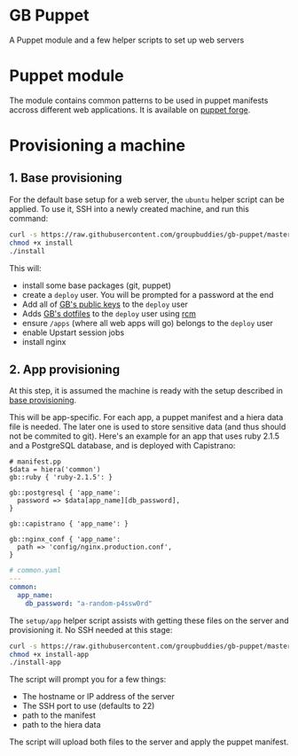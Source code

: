 # GB Puppet

A Puppet module and a few helper scripts to set up web servers

# Puppet module

The module contains common patterns to be used in puppet manifests accross different web applications. It is available on [puppet forge](https://forge.puppetlabs.com/groupbuddies/gb).

# Provisioning a machine

## 1. Base provisioning

For the default base setup for a web server, the `ubuntu` helper script can be
applied. To use it, SSH into a newly created machine, and run this command:

```bash
curl -s https://raw.githubusercontent.com/groupbuddies/gb-puppet/master/setup/ubuntu > install
chmod +x install
./install
```

This will:

* install some base packages (git, puppet)
* create a `deploy` user. You will be prompted for a password at the end
* Add all of [GB's public keys](https://github.com/groupbuddies/public-keys) to the `deploy` user
* Adds [GB's dotfiles](https://github.com/groupbuddies/dotfiles) to the `deploy` user using [rcm](https://github.com/thoughtbot/rcm)
* ensure `/apps` (where all web apps will go) belongs to the `deploy` user
* enable Upstart session jobs
* install nginx

## 2. App provisioning

At this step, it is assumed the machine is ready with the setup described in [base provisioning](#1-base-provisioning).

This will be app-specific. For each app, a puppet manifest and a hiera data file is needed. The later one is used to store sensitive data (and thus should not be commited to git). Here's an example for an app that uses ruby 2.1.5 and a PostgreSQL database, and is deployed with Capistrano:

```puppet
# manifest.pp
$data = hiera('common')
gb::ruby { 'ruby-2.1.5': }

gb::postgresql { 'app_name':
  password => $data[app_name][db_password],
}

gb::capistrano { 'app_name': }

gb::nginx_conf { 'app_name':
  path => 'config/nginx.production.conf',
}
```

```yaml
# common.yaml
---
common:
  app_name:
    db_password: "a-random-p4ssw0rd"
```

The `setup/app` helper script  assists with getting these files on the server and provisioning it. No SSH needed at this stage:

```bash
curl -s https://raw.githubusercontent.com/groupbuddies/gb-puppet/master/setup/app > install-app
chmod +x install-app
./install-app
```

The script will prompt you for a few things:

* The hostname or IP address of the server
* The SSH port to use (defaults to 22)
* path to the manifest
* path to the hiera data

The script will upload both files to the server and apply the puppet manifest.
